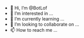 - 👋 Hi, I’m @BotLof
- 👀 I’m interested in ...
- 🌱 I’m currently learning ...
- 💞️ I’m looking to collaborate on ...
- 📫 How to reach me ...

<!---
BotLof/BotLof is a ✨ special ✨ repository because its `README.md` (this file) appears on your GitHub profile.
You can click the Preview link to take a look at your changes.
--->
